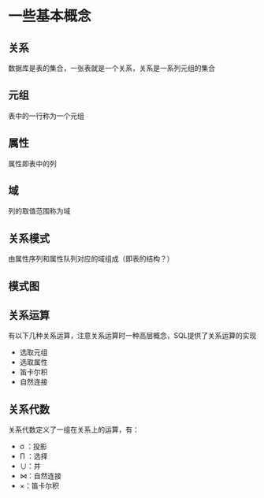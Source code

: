 # 一些基本概念

## 关系
数据库是表的集合，一张表就是一个关系，关系是一系列元组的集合

## 元组
表中的一行称为一个元组

## 属性
属性即表中的列

## 域
列的取值范围称为域

## 关系模式
由属性序列和属性队列对应的域组成（即表的结构？）

## 模式图

## 关系运算
有以下几种关系运算，注意关系运算时一种高层概念，SQL提供了关系运算的实现
* 选取元组
* 选取属性
* 笛卡尔积
* 自然连接

## 关系代数
关系代数定义了一组在关系上的运算，有：
* σ ：投影
* $\prod$ ：选择
* $\cup$：并
* $⋈$：自然连接
* $\times$：笛卡尔积